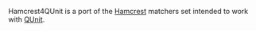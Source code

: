 Hamcrest4QUnit is a port of the [Hamcrest](http://code.google.com/p/hamcrest/ ) matchers set intended to work with [QUnit](http://docs.jquery.com/Qunit ).
